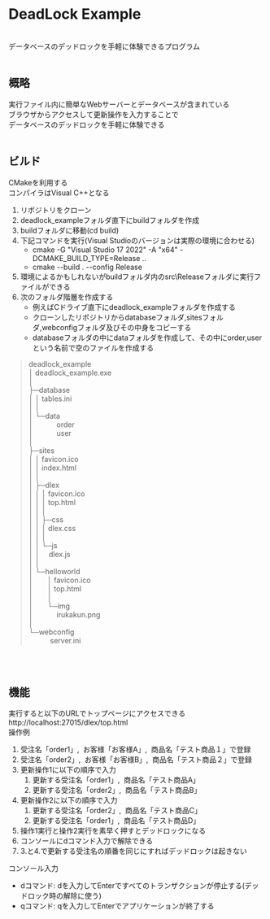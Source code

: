 # DeadLock Example

<br>
データベースのデッドロックを手軽に体験できるプログラム<br>
<br>

## 概略

実行ファイル内に簡単なWebサーバーとデータベースが含まれている<br>
ブラウザからアクセスして更新操作を入力することで<br>
データベースのデッドロックを手軽に体験できる<br>
<br>

## ビルド

CMakeを利用する<br>
コンパイラはVisual C++となる<br>

1. リポジトリをクローン
2. deadlock_exampleフォルダ直下にbuildフォルダを作成
3. buildフォルダに移動(cd build)
4. 下記コマンドを実行(Visual Studioのバージョンは実際の環境に合わせる)
    - cmake -G "Visual Studio 17 2022" -A "x64" -DCMAKE_BUILD_TYPE=Release ..
    - cmake --build . --config Release
5. 環境によるかもしれないがbuildフォルダ内のsrc\Releaseフォルダに実行ファイルができる
6. 次のフォルダ階層を作成する
    - 例えばCドライブ直下にdeadlock_exampleフォルダを作成する
    - クローンしたリポジトリからdatabaseフォルダ,sitesフォルダ,webconfigフォルダ及びその中身をコピーする
    - databaseフォルダの中にdataフォルダを作成して、その中にorder,userという名前で空のファイルを作成する

> deadlock_example<br>
> │  deadlock_example.exe<br>
> │<br>
> ├─database<br>
> │  │  tables.ini<br>
> │  │<br>
> │  └─data<br>
> │          &emsp;&emsp;&emsp;order<br>
> │          &emsp;&emsp;&emsp;user<br>
> │<br>
> ├─sites<br>
> │  │  favicon.ico<br>
> │  │  index.html<br>
> │  │<br>
> │  ├─dlex<br>
> │  │  │  favicon.ico<br>
> │  │  │  top.html<br>
> │  │  │<br>
> │  │  ├─css<br>
> │  │  │      dlex.css<br>
> │  │  │<br>
> │  │  └─js<br>
> │  │          &emsp;dlex.js<br>
> │  │<br>
> │  └─helloworld<br>
> │&emsp;&emsp;│  favicon.ico<br>
> │&emsp;&emsp;│  top.html<br>
> │&emsp;&emsp;│<br>
> │&emsp;&emsp;└─img<br>
> │              &emsp;&emsp;&emsp;irukakun.png<br>
> │<br>
> └─webconfig<br>
>         &emsp;&emsp;&emsp;server.ini<br>
<br>
<br>

## 機能

実行すると以下のURLでトップページにアクセスできる<br>
http://localhost:27015/dlex/top.html<br>
操作例

1. 受注名「order1」, &nbsp;お客様「お客様A」, &nbsp;商品名「テスト商品１」で登録
2. 受注名「order2」, &nbsp;お客様「お客様B」, &nbsp;商品名「テスト商品２」で登録
3. 更新操作1に以下の順序で入力
    1. 更新する受注名「order1」, &nbsp;商品名「テスト商品A」
    2. 更新する受注名「order2」, &nbsp;商品名「テスト商品B」
4. 更新操作2に以下の順序で入力
    1. 更新する受注名「order2」, &nbsp;商品名「テスト商品C」
    2. 更新する受注名「order1」, &nbsp;商品名「テスト商品D」
5. 操作1実行と操作2実行を素早く押すとデッドロックになる
6. コンソールにdコマンド入力で解除できる
7. 3.と4.で更新する受注名の順番を同じにすればデッドロックは起きない

コンソール入力

- dコマンド:&nbsp;dを入力してEnterですべてのトランザクションが停止する(デッドロック時の解除に使う)
- qコマンド:&nbsp;qを入力してEnterでアプリケーションが終了する

